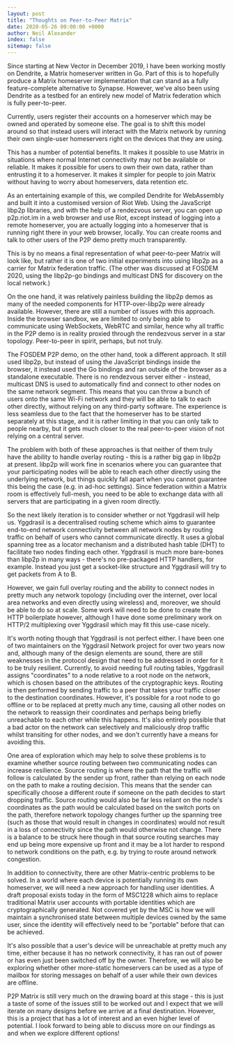 ```yaml
---
layout: post
title: "Thoughts on Peer-to-Peer Matrix"
date: 2020-05-26 00:00:00 +0000
author: Neil Alexander
index: false
sitemap: false
---
```


Since starting at New Vector in December 2019, I have been working mostly on
Dendrite, a Matrix homeserver written in Go. Part of this is to hopefully produce
a Matrix homeserver implementation that can stand as a fully feature-complete
alternative to Synapse. However, we've also been using Dendrite as a testbed for
an entirely new model of Matrix federation which is fully peer-to-peer.

Currently, users register their accounts on a homeserver which may be owned and
operated by someone else. The goal is to shift this model around so that instead
users will interact with the Matrix network by running their own single-user
homeservers right on the devices that they are using.

This has a number of potential benefits. It makes it possible to use Matrix in
situations where normal Internet connectivity may not be available or reliable.
It makes it possible for users to own their own data, rather than entrusting it
to a homeserver. It makes it simpler for people to join Matrix without having to
worry about homeservers, data retention etc.

As an entertaining example of this, we compiled Dendrite for WebAssembly and
built it into a customised version of Riot Web. Using the JavaScript libp2p 
libraries, and with the help of a rendezvous server, you can open up p2p.riot.im
in a web browser and use Riot, except instead of logging into a remote homeserver,
you are actually logging into a homeserver that is running right there in your web
browser, locally. You can create rooms and talk to other users of the P2P demo
pretty much transparently.

This is by no means a final representation of what peer-to-peer Matrix will look
like, but rather it is one of two initial experiments into using libp2p as a
carrier for Matrix federation traffic. (The other was discussed at FOSDEM 2020,
using the libp2p-go bindings and multicast DNS for discovery on the local network.)

On the one hand, it was relatively painless building the libp2p demos as many of
the needed components for HTTP-over-libp2p were already available. However, there
are still a number of issues with this approach. Inside the browser sandbox, we
are limited to only being able to communicate using WebSockets, WebRTC and similar,
hence why all traffic in the P2P demo is in reality proxied through the rendezvous
server in a star topology. Peer-to-peer in spirit, perhaps, but not truly.

The FOSDEM P2P demo, on the other hand, took a different approach. It still used
libp2p, but instead of using the JavaScript bindings inside the browser, it instead
used the Go bindings and ran outside of the browser as a standalone executable.
There is no rendezvous server either - instead, multicast DNS is used to automatically
find and connect to other nodes on the same network segment. This means that you can
throw a bunch of users onto the same Wi-Fi network and they will be able to talk to
each other directly, without relying on any third-party software. The experience is
less seamless due to the fact that the homeserver has to be started separately at
this stage, and it is rather limiting in that you can only talk to people nearby,
but it gets much closer to the real peer-to-peer vision of not relying on a central
server.

The problem with both of these approaches is that neither of them truly have the
ability to handle overlay routing - this is a rather big gap in libp2p at present.
libp2p will work fine in scenarios where you can guarantee that your participating
nodes will be able to reach each other directly using the underlying network, but
things quickly fall apart when you cannot guarantee this being the case (e.g. in
ad-hoc settings). Since federation within a Matrix room is effectively full-mesh,
you need to be able to exchange data with all servers that are participating in a
given room directly. 

So the next likely iteration is to consider whether or not Yggdrasil will help us.
Yggdrasil is a decentralised routing scheme which aims to guarantee end-to-end
network connectivity between all network nodes by routing traffic on behalf of users
who cannot communicate directly. It uses a global spanning tree as a locator 
mechanism and a distributed hash table (DHT) to facilitate two nodes finding each
other. Yggdrasil is much more bare-bones than libp2p in many ways - there's no
pre-packaged HTTP handlers, for example. Instead you just get a socket-like structure
and Yggdrasil will try to get packets from A to B.

However, we gain full overlay routing and the ability to connect nodes in pretty
much any network topology (including over the internet, over local area networks and
even directly using wireless) and, moreover, we should be able to do so at scale.
Some work will need to be done to create the HTTP boilerplate however, although I
have done some preliminary work on HTTP/2 multiplexing over Yggdrasil which may fit
this use-case nicely.

It's worth noting though that Yggdrasil is not perfect either. I have been one of two
maintainers on the Yggdrasil Network project for over two years now and, although
many of the design elements are sound, there are still weaknesses in the protocol
design that need to be addressed in order for it to be truly resilient. Currently,
to avoid needing full routing tables, Yggdrasil assigns "coordinates" to a node
relative to a root node on the network, which is chosen based on the attributes of the
cryptographic keys. Routing is then performed by sending traffic to a peer that takes
your traffic closer to the destination coordinates. However, it's possible for a
root node to go offline or to be replaced at pretty much any time, causing all other
nodes on the network to reassign their coordinates and perhaps being briefly
unreachable to each other while this happens. It's also entirely possible that a bad
actor on the network can selectively and maliciously drop traffic whilst transiting 
for other nodes, and we don't currently have a means for avoiding this.

One area of exploration which may help to solve these problems is to examine whether
source routing between two communicating nodes can increase resilience. Source routing
is where the path that the traffic will follow is calculated by the sender up front,
rather than relying on each node on the path to make a routing decision. This means
that the sender can specifically choose a different route if someone on the path 
decides to start dropping traffic. Source routing would also be far less reliant on
the node's coordinates as the path would be calculated based on the switch ports on
the path, therefore network topology changes further up the spanning tree (such as
those that would result in changes in coordinates) would not result in a loss of
connectivity since the path would otherwise not change. There is a balance to be
struck here though in that source routing searches may end up being more expensive
up front and it may be a lot harder to respond to network conditions on the path,
e.g. by trying to route around network congestion. 

In addition to connectivity, there are other Matrix-centric problems to be solved.
In a world where each device is potentially running its own homeserver, we will need
a new approach for handling user identities. A draft proposal exists today in the 
form of MSC1228 which aims to replace traditional Matrix user accounts with portable
identities which are cryptographically generated. Not covered yet by the MSC is how
we will maintain a synchronised state between multiple devices owned by the same user,
since the identity will effectively need to be "portable" before that can be achieved.

It's also possible that a user's device will be unreachable at pretty much any time,
either because it has no network connectivity, it has ran out of power or has even
just been switched off by the owner. Therefore, we will also be exploring whether 
other more-static homeservers can be used as a type of mailbox for storing messages
on behalf of a user while their own devices are offline. 

P2P Matrix is still very much on the drawing board at this stage - this is just a
taste of some of the issues still to be worked out and I expect that we will iterate
on many designs before we arrive at a final destination. However, this is a project
that has a lot of interest and an even higher level of potential. I look forward to
being able to discuss more on our findings as and when we explore different options!
